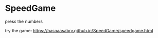 # SpeedGame
press the numbers

try the game:
https://hasnaasabry.github.io/SpeedGame/speedgame.html
